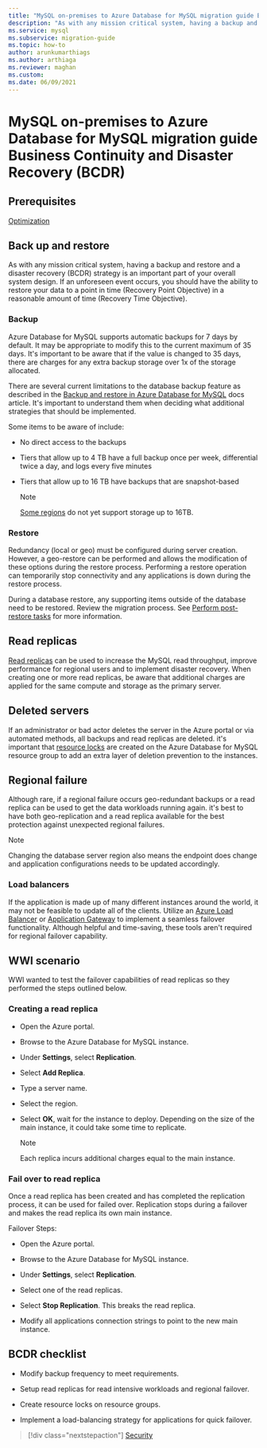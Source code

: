 ```yaml
---
title: "MySQL on-premises to Azure Database for MySQL migration guide Business Continuity and Disaster Recovery (BCDR)"
description: "As with any mission critical system, having a backup and restore and a disaster recovery (BCDR) strategy is an important part of your overall system design."
ms.service: mysql
ms.subservice: migration-guide
ms.topic: how-to
author: arunkumarthiags
ms.author: arthiaga
ms.reviewer: maghan
ms.custom:
ms.date: 06/09/2021
---
```


# MySQL on-premises to Azure Database for MySQL migration guide Business Continuity and Disaster Recovery (BCDR)

## Prerequisites

[Optimization](11-optimization.md)

## Back up and restore

As with any mission critical system, having a backup and restore and a disaster recovery (BCDR) strategy is an important part of your overall system design. If an unforeseen event occurs, you should have the ability to restore your data to a point in time (Recovery Point Objective) in a reasonable amount of time (Recovery Time Objective).

### Backup

Azure Database for MySQL supports automatic backups for 7 days by default. It may be appropriate to modify this to the current maximum of 35 days. It's important to be aware that if the value is changed to 35 days, there are charges for any extra backup storage over 1x of the storage allocated.

There are several current limitations to the database backup feature as described in the [Backup and restore in Azure Database for MySQL](/azure/mysql/concepts-backup) docs article. It's important to understand them when deciding what additional strategies that should be implemented.

Some items to be aware of include:

- No direct access to the backups

- Tiers that allow up to 4 TB have a full backup once per week, differential twice a day, and logs every five minutes

- Tiers that allow up to 16 TB have backups that are snapshot-based

    > [!NOTE]
    > [Some regions](/azure/mysql/concepts-pricing-tiers#storage) do not yet support storage up to 16TB.

### Restore

Redundancy (local or geo) must be configured during server creation. However, a geo-restore can be performed and allows the modification of these options during the restore process. Performing a restore operation can temporarily stop connectivity and any applications is down during the restore process.

During a database restore, any supporting items outside of the database need to be restored. 
Review the migration process. See [Perform post-restore tasks](/azure/mysql/concepts-backup#perform-post-restore-tasks) for more information.

## Read replicas

[Read replicas](/azure/mysql/concepts-read-replicas) can be used to increase the MySQL read throughput, improve performance for regional users and to implement disaster recovery. When creating one or more read replicas, be aware that additional charges are applied for the same compute and storage as the primary server.

## Deleted servers

If an administrator or bad actor deletes the server in the Azure portal or via automated methods, all backups and read replicas are deleted. it's important that [resource locks](/azure/azure-resource-manager/management/lock-resources) are created on the Azure Database for MySQL resource group to add an extra layer of deletion prevention to the instances.

## Regional failure

Although rare, if a regional failure occurs geo-redundant backups or a read replica can be used to get the data workloads running again. it's best to have both geo-replication and a read replica available for the best protection against unexpected regional failures.

> [!NOTE]
> Changing the database server region also means the endpoint does change and application configurations needs to be updated accordingly.

### Load balancers

If the application is made up of many different instances around the world, it may not be feasible to update all of the clients. Utilize an [Azure Load Balancer](/azure/load-balancer/load-balancer-overview) or [Application Gateway](/azure/application-gateway/overview) to implement a seamless failover functionality. Although helpful and time-saving, these tools aren't required for regional failover capability.

## WWI scenario

WWI wanted to test the failover capabilities of read replicas so they performed the steps outlined below.

### Creating a read replica

- Open the Azure portal.

- Browse to the Azure Database for MySQL instance.

- Under **Settings**, select **Replication**.

- Select **Add Replica**.

- Type a server name.

- Select the region.

- Select **OK**, wait for the instance to deploy. Depending on the size of the main instance, it could take some time to replicate.

    > [!NOTE]
    > Each replica incurs additional charges equal to the main instance.

### Fail over to read replica

Once a read replica has been created and has completed the replication process, it can be used for failed over. Replication stops during a failover and makes the read replica its own main instance.

Failover Steps:

- Open the Azure portal.

- Browse to the Azure Database for MySQL instance.

- Under **Settings**, select **Replication**.

- Select one of the read replicas.

- Select **Stop Replication**. This breaks the read replica.

- Modify all applications connection strings to point to the new main instance.

## BCDR checklist

- Modify backup frequency to meet requirements.

- Setup read replicas for read intensive workloads and regional failover.

- Create resource locks on resource groups.

- Implement a load-balancing strategy for applications for quick failover.  


> [!div class="nextstepaction"]
> [Security](./13-security.md)
